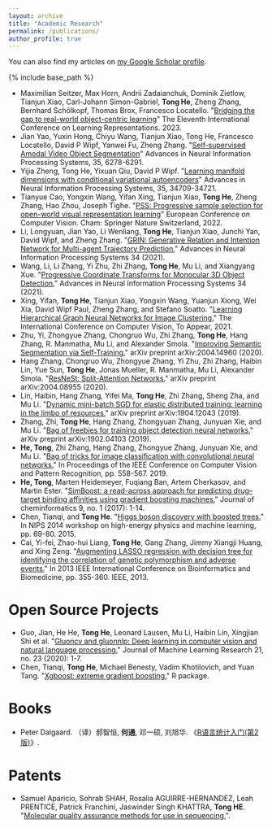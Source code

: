 ```yaml
---
layout: archive
title: "Academic Research"
permalink: /publications/
author_profile: true
---
```


You can also find my articles on <a href="https://scholar.google.com/citations?user=hV5D8GYAAAAJ&hl=en">my Google Scholar profile</a>.

{% include base_path %}

- Maximilian Seitzer, Max Horn, Andrii Zadaianchuk, Dominik Zietlow, Tianjun Xiao, Carl-Johann Simon-Gabriel, **Tong He**, Zheng Zhang, Bernhard Schölkopf, Thomas Brox, Francesco Locatello. "[Bridging the gap to real-world object-centric learning](https://openreview.net/forum?id=b9tUk-f_aG)" The Eleventh International Conference on Learning Representations. 2023.
- Jian Yao, Yuxin Hong, Chiyu Wang, Tianjun Xiao, Tong He, Francesco Locatello, David P Wipf, Yanwei Fu, Zheng Zhang. "[Self-supervised Amodal Video Object Segmentation](https://proceedings.neurips.cc/paper_files/paper/2022/file/29171e32e652ac40244e96bb8529cb44-Paper-Conference.pdf)" Advances in Neural Information Processing Systems, 35, 6278-6291.
- Yijia Zheng, Tong He, Yixuan Qiu, David P Wipf. "[Learning manifold dimensions with conditional variational autoencoders](https://proceedings.neurips.cc/paper_files/paper/2022/file/e04101138a3c94544760c1dbdf2c7a2d-Paper-Conference.pdf)" Advances in Neural Information Processing Systems, 35, 34709-34721.
- Tianyue Cao, Yongxin Wang, Yifan Xing, Tianjun Xiao, **Tong He**, Zheng Zhang, Hao Zhou, Joseph Tighe. "[PSS: Progressive sample selection for open-world visual representation learning](https://www.ecva.net/papers/eccv_2022/papers_ECCV/papers/136910269.pdf)" European Conference on Computer Vision. Cham: Springer Nature Switzerland, 2022. 
- Li, Longyuan, Jian Yao, Li Wenliang, **Tong He**, Tianjun Xiao, Junchi Yan, David Wipf, and Zheng Zhang. "[GRIN: Generative Relation and Intention Network for Multi-agent Trajectory Prediction.](https://proceedings.neurips.cc/paper/2021/hash/e3670ce0c315396e4836d7024abcf3dd-Abstract.html)" Advances in Neural Information Processing Systems 34 (2021).
- Wang, Li, Li Zhang, Yi Zhu, Zhi Zhang, **Tong He**, Mu Li, and Xiangyang Xue. "[Progressive Coordinate Transforms for Monocular 3D Object Detection.](https://proceedings.neurips.cc/paper/2021/hash/6f3ef77ac0e3619e98159e9b6febf557-Abstract.html)" Advances in Neural Information Processing Systems 34 (2021).
- Xing, Yifan, **Tong He**, Tianjun Xiao, Yongxin Wang, Yuanjun Xiong, Wei Xia, David Wipf Paul, Zheng Zhang, and Stefano Soatto. "[Learning Hierarchical Graph Neural Networks for Image Clustering.](https://arxiv.org/abs/2107.01319)" The International Conference on Computer Vision, To Appear, 2021.
- Zhu, Yi, Zhongyue Zhang, Chongruo Wu, Zhi Zhang, **Tong He**, Hang Zhang, R. Manmatha, Mu Li, and Alexander Smola. "[Improving Semantic Segmentation via Self-Training.](https://arxiv.org/abs/2004.14960)" arXiv preprint arXiv:2004.14960 (2020).
- Hang Zhang, Chongruo Wu, Zhongyue Zhang, Yi Zhu, Zhi Zhang, Haibin Lin, Yue Sun, **Tong He**, Jonas Mueller, R. Manmatha, Mu Li, Alexander Smola. "[ResNeSt: Split-Attention Networks.](https://arxiv.org/abs/2004.08955)" arXiv preprint arXiv:2004.08955 (2020).
- Lin, Haibin, Hang Zhang, Yifei Ma, **Tong He**, Zhi Zhang, Sheng Zha, and Mu Li. "[Dynamic mini-batch SGD for elastic distributed training: learning in the limbo of resources.](https://arxiv.org/abs/1904.12043)" arXiv preprint arXiv:1904.12043 (2019).
- Zhang, Zhi, **Tong He**, Hang Zhang, Zhongyuan Zhang, Junyuan Xie, and Mu Li. "[Bag of freebies for training object detection neural networks.](https://arxiv.org/abs/1902.04103)" arXiv preprint arXiv:1902.04103 (2019).
- **He, Tong**, Zhi Zhang, Hang Zhang, Zhongyue Zhang, Junyuan Xie, and Mu Li. "[Bag of tricks for image classification with convolutional neural networks.](http://openaccess.thecvf.com/content_CVPR_2019/html/He_Bag_of_Tricks_for_Image_Classification_with_Convolutional_Neural_Networks_CVPR_2019_paper.html)" In Proceedings of the IEEE Conference on Computer Vision and Pattern Recognition, pp. 558-567. 2019.
- **He, Tong**, Marten Heidemeyer, Fuqiang Ban, Artem Cherkasov, and Martin Ester. "[SimBoost: a read-across approach for predicting drug–target binding affinities using gradient boosting machines.](https://jcheminf.biomedcentral.com/articles/10.1186/s13321-017-0209-z)" Journal of cheminformatics 9, no. 1 (2017): 1-14.
- Chen, Tianqi, and **Tong He**. "[Higgs boson discovery with boosted trees.](http://proceedings.mlr.press/v42/chen14.pdf)" In NIPS 2014 workshop on high-energy physics and machine learning, pp. 69-80. 2015.
- Cai, Yi-fei, Zhao-hui Liang, **Tong He**, Gang Zhang, Jimmy Xiangji Huang, and Xing Zeng. "[Augmenting LASSO regression with decision tree for identifying the correlation of genetic polymorphism and adverse events.](https://ieeexplore.ieee.org/abstract/document/6732518)" In 2013 IEEE International Conference on Bioinformatics and Biomedicine, pp. 355-360. IEEE, 2013.

# Open Source Projects

- Guo, Jian, He He, **Tong He**, Leonard Lausen, Mu Li, Haibin Lin, Xingjian Shi et al. "[Gluoncv and gluonnlp: Deep learning in computer vision and natural language processing.](http://www.jmlr.org/papers/volume21/19-429/19-429.pdf)" Journal of Machine Learning Research 21, no. 23 (2020): 1-7.
- Chen, Tianqi, **Tong He**, Michael Benesty, Vadim Khotilovich, and Yuan Tang. "[Xgboost: extreme gradient boosting.](http://cran.fhcrc.org/web/packages/xgboost/vignettes/xgboost.pdf)" R package.

# Books

- Peter Dalgaard. （译）郝智恒, **何通**, 邓一硕, 刘旭华. 《[R语言统计入门(第2版)](https://book.douban.com/subject/25885941/)》.

# Patents

- Samuel Aparicio, Sohrab SHAH, Rosalia AGUIRRE-HERNANDEZ, Leah PRENTICE, Patrick Franchini, Jaswinder Singh KHATTRA, **Tong HE**. "[Molecular quality assurance methods for use in sequencing.](https://patents.google.com/patent/WO2017051387A1/en)".
